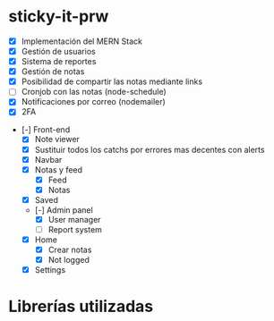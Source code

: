 # sticky-it-prw

- [X] Implementación del MERN Stack
- [X] Gestión de usuarios
- [X] Sistema de reportes
- [X] Gestión de notas
- [X] Posibilidad de compartir las notas mediante links
- [ ] Cronjob con las notas (node-schedule)
- [X] Notificaciones por correo (nodemailer)
- [X] 2FA
- [-] Front-end
    - [X] Note viewer
    - [X] Sustituir todos los catchs por errores mas decentes con alerts
    - [X] Navbar
    - [X] Notas y feed
        - [X] Feed
        - [X] Notas
    - [X] Saved
    - [-] Admin panel
        - [X] User manager
        - [ ] Report system
    - [X] Home
        - [X] Crear notas
        - [X] Not logged
    - [X] Settings

# Librerías utilizadas